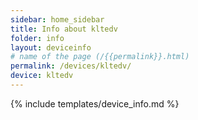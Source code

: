 ```yaml
---
sidebar: home_sidebar
title: Info about kltedv
folder: info
layout: deviceinfo
# name of the page (/{{permalink}}.html)
permalink: /devices/kltedv/
device: kltedv
---
```

{% include templates/device_info.md %}

